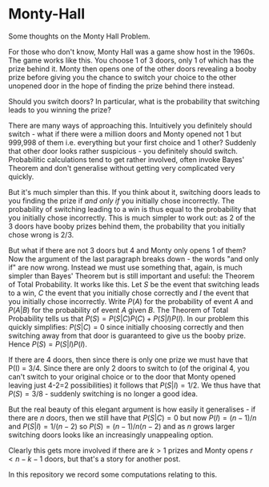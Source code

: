 # Monty-Hall

Some thoughts on the Monty Hall Problem.

For those who don't know, Monty Hall was a game show host in the 1960s. The game works like this. You choose 1 of 3 doors, only 1 of which has the prize behind it. Monty then opens one of the other doors revealing a booby prize before giving you the chance to switch your choice to the other unopened door in the hope of finding the prize behind there instead.

Should you switch doors? In particular, what is the probability that switching leads to you winning the prize?

There are many ways of approaching this. Intuitively you definitely should switch - what if there were a million doors and Monty opened not 1 but 999,998 of them i.e. everything but your first choice and 1 other? Suddenly that other door looks rather suspicious - you definitely should switch. Probabilitic calculations tend to get rather involved, often invoke Bayes' Theorem and don't generalise without getting very complicated very quickly.

But it's much simpler than this. If you think about it, switching doors leads to you finding the prize if *and only if* you initially chose incorrectly. The probability of switching leading to a win is thus equal to the probability that you initially chose incorrectly. This is much simpler to work out: as 2 of the 3 doors have booby prizes behind them, the probability that you initially chose wrong is 2/3.

But what if there are not 3 doors but 4 and Monty only opens 1 of them? Now the argument of the last paragraph breaks down - the words "and only if" are now wrong. Instead we must use something that, again, is much simpler than Bayes' Theorem but is still important and useful: the Theorem of Total Probability. It works like this. Let $S$ be the event that switching leads to a win, $C$ the event that you initially chose correctly and $I$ the event that you initially chose incorrectly. Write $P(A)$ for the probability of event $A$ and $P(A|B)$ for the probability of event $A$ given $B$. The Theorem of Total Probability tells us that $P(S) = P(S|C)P(C) + P(S|I)P(I).$
In our problem this quickly simplifies: $P(S|C)=0$ since initially choosing correctly and then switching away from that door is guaranteed to give us the booby prize. Hence $P(S) = P(S|I)P(I)$.

If there are 4 doors, then since there is only one prize we must have that P(I) = 3/4. Since there are only 2 doors to switch to (of the original 4, you can't switch to your original choice or to the door that Monty opened leaving just 4-2=2 possibilities) it follows that $P(S|I) = 1/2$. We thus have that $P(S)=3/8$ - suddenly switching is no longer a good idea.

But the real beauty of this elegant argument is how easily it generalises - if there are $n$ doors, then we still have that $P(S|C)=0$ but now  $P(I) = (n-1)/n$ and $P(S|I) = 1/(n-2)$ so $P(S) = (n-1)/n(n-2)$ and as $n$ grows larger switching doors looks like an increasingly unappealing option.

Clearly this gets more involved if there are $k>1$ prizes and Monty opens $r<n-k-1$ doors, but that's a story for another post. 

In this repository we record some computations relating to this.
